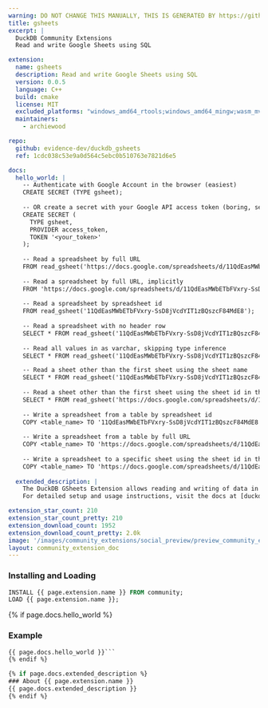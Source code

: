 ```yaml
---
warning: DO NOT CHANGE THIS MANUALLY, THIS IS GENERATED BY https://github/duckdb/community-extensions repository, check README there
title: gsheets
excerpt: |
  DuckDB Community Extensions
  Read and write Google Sheets using SQL

extension:
  name: gsheets
  description: Read and write Google Sheets using SQL
  version: 0.0.5
  language: C++
  build: cmake
  license: MIT
  excluded_platforms: "windows_amd64_rtools;windows_amd64_mingw;wasm_mvp;wasm_eh;wasm_threads"
  maintainers:
    - archiewood

repo:
  github: evidence-dev/duckdb_gsheets
  ref: 1cdc038c53e9a0d564c5ebc0b510763e7821d6e5

docs:
  hello_world: |
    -- Authenticate with Google Account in the browser (easiest)
    CREATE SECRET (TYPE gsheet);
    
    -- OR create a secret with your Google API access token (boring, see extension docs)
    CREATE SECRET (
      TYPE gsheet, 
      PROVIDER access_token, 
      TOKEN '<your_token>'
    );
    
    -- Read a spreadsheet by full URL
    FROM read_gsheet('https://docs.google.com/spreadsheets/d/11QdEasMWbETbFVxry-SsD8jVcdYIT1zBQszcF84MdE8/edit');
    
    -- Read a spreadsheet by full URL, implicitly
    FROM 'https://docs.google.com/spreadsheets/d/11QdEasMWbETbFVxry-SsD8jVcdYIT1zBQszcF84MdE8/edit';
    
    -- Read a spreadsheet by spreadsheet id
    FROM read_gsheet('11QdEasMWbETbFVxry-SsD8jVcdYIT1zBQszcF84MdE8');
    
    -- Read a spreadsheet with no header row
    SELECT * FROM read_gsheet('11QdEasMWbETbFVxry-SsD8jVcdYIT1zBQszcF84MdE8', headers=false);
    
    -- Read all values in as varchar, skipping type inference
    SELECT * FROM read_gsheet('11QdEasMWbETbFVxry-SsD8jVcdYIT1zBQszcF84MdE8', all_varchar=true);

    -- Read a sheet other than the first sheet using the sheet name
    SELECT * FROM read_gsheet('11QdEasMWbETbFVxry-SsD8jVcdYIT1zBQszcF84MdE8', sheet='Sheet2');
    
    -- Read a sheet other than the first sheet using the sheet id in the URL
    SELECT * FROM read_gsheet('https://docs.google.com/spreadsheets/d/11QdEasMWbETbFVxry-SsD8jVcdYIT1zBQszcF84MdE8/edit?gid=644613997#gid=644613997');
    
    -- Write a spreadsheet from a table by spreadsheet id
    COPY <table_name> TO '11QdEasMWbETbFVxry-SsD8jVcdYIT1zBQszcF84MdE8' (FORMAT gsheet);
    
    -- Write a spreadsheet from a table by full URL
    COPY <table_name> TO 'https://docs.google.com/spreadsheets/d/11QdEasMWbETbFVxry-SsD8jVcdYIT1zBQszcF84MdE8/edit?usp=sharing' (FORMAT gsheet);
    
    -- Write a spreadsheet to a specific sheet using the sheet id in the URL
    COPY <table_name> TO 'https://docs.google.com/spreadsheets/d/11QdEasMWbETbFVxry-SsD8jVcdYIT1zBQszcF84MdE8/edit?gid=1295634987#gid=1295634987' (FORMAT gsheet);
  
  extended_description: |
    The DuckDB GSheets Extension allows reading and writing of data in Google Sheets from DuckDB.
    For detailed setup and usage instructions, visit the docs at [duckdb-gsheets.com](https://duckdb-gsheets.com).

extension_star_count: 210
extension_star_count_pretty: 210
extension_download_count: 1952
extension_download_count_pretty: 2.0k
image: '/images/community_extensions/social_preview/preview_community_extension_gsheets.png'
layout: community_extension_doc
---
```


### Installing and Loading
```sql
INSTALL {{ page.extension.name }} FROM community;
LOAD {{ page.extension.name }};
```

{% if page.docs.hello_world %}
### Example
```sql
{{ page.docs.hello_world }}```
{% endif %}

{% if page.docs.extended_description %}
### About {{ page.extension.name }}
{{ page.docs.extended_description }}
{% endif %}


